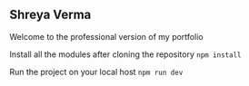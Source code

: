 ## Shreya Verma

Welcome to the professional version of my portfolio

Install all the modules after cloning the repository
`npm install`

Run the project on your local host
`npm run dev`
